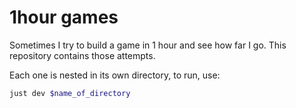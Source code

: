 # 1hour games

Sometimes I try to build a game in 1 hour and see how far I go.
This repository contains those attempts.

Each one is nested in its own directory, to run, use:

```bash
just dev $name_of_directory
```
